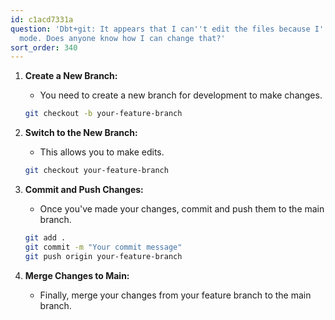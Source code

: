 ```yaml
---
id: c1acd7331a
question: 'Dbt+git: It appears that I can''t edit the files because I''m in read-only
  mode. Does anyone know how I can change that?'
sort_order: 340
---
```


1. **Create a New Branch:**
   - You need to create a new branch for development to make changes.
   
   ```bash
   git checkout -b your-feature-branch
   ```
   
2. **Switch to the New Branch:**
   - This allows you to make edits.

   ```bash
   git checkout your-feature-branch
   ```

3. **Commit and Push Changes:**
   - Once you've made your changes, commit and push them to the main branch.

   ```bash
   git add .
   git commit -m "Your commit message"
   git push origin your-feature-branch
   ```

4. **Merge Changes to Main:**
   - Finally, merge your changes from your feature branch to the main branch.